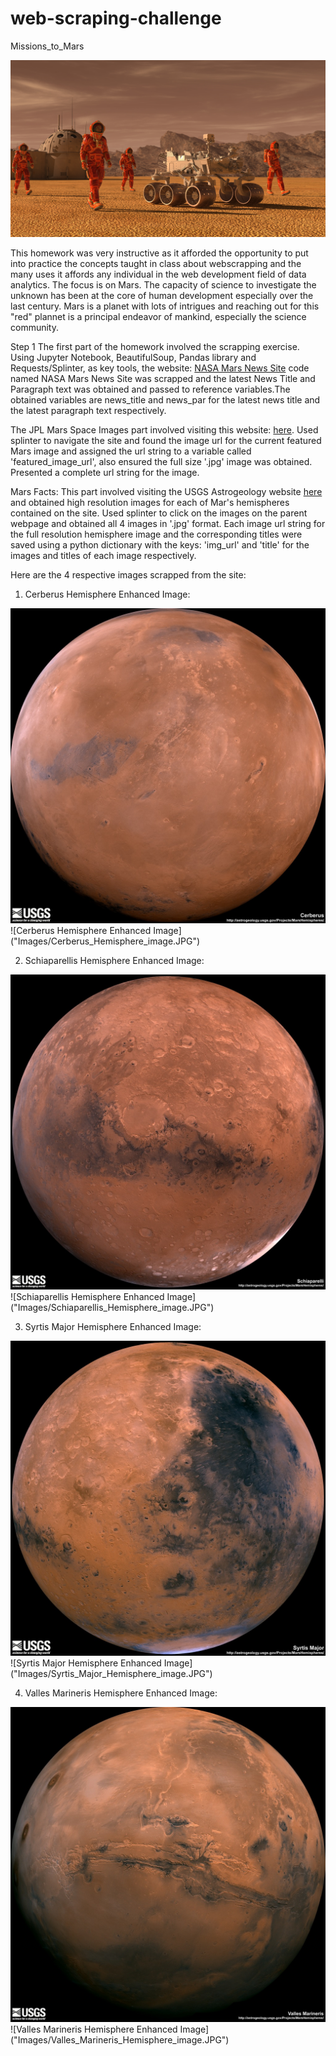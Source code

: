 # web-scraping-challenge
Missions_to_Mars

<img src="/Images/mission_to_mars.PNG">


This homework was very instructive as it afforded the opportunity to put into practice the concepts taught in class about webscrapping and the many uses it affords any individual in the web development field of data analytics. The focus is on Mars. The capacity of science to investigate the unknown has been at the core of human development especially over the last century. Mars is a planet with lots of intrigues and reaching out for this "red" plannet is a principal endeavor of mankind, especially the science community.

Step 1
The first part of the homework involved the scrapping exercise. Using Jupyter Notebook, BeautifulSoup, Pandas library and Requests/Splinter, as key tools, the website: [NASA Mars News Site](https://mars.nasa.gov/news/) code named NASA Mars News Site was scrapped and the latest News Title and Paragraph text was obtained and passed to reference variables.The obtained variables are news_title and news_par for the latest news title and the latest paragraph text respectively.

The JPL Mars Space Images part involved visiting this website: [here](https://www.jpl.nasa.gov/spaceimages/?search=&category=Mars). Used splinter to navigate the site and found the image url for the current featured Mars image and assigned the url string to a variable called 'featured_image_url', also ensured the full size '.jpg' image was obtained. Presented a complete url string for the image.

Mars Facts: This part involved visiting the USGS Astrogeology website [here](https://astrogeology.usgs.gov/search/results?q=hemisphere+enhanced&k1=target&v1=Mars) and obtained high resolution images for each of Mar's hemispheres contained on the site. Used splinter to click on the images on the parent webpage and obtained all 4 images in '.jpg' format. Each image url string for the full resolution hemisphere image and the corresponding titles were saved using a python dictionary with the keys: 'img_url' and 'title' for the images and titles of each image respectively.

Here are the 4 respective images scrapped from the site:

1. Cerberus Hemisphere Enhanced Image:
<img src="/Images/Cerberus_Hemisphere_image.JPG">
![Cerberus Hemisphere Enhanced Image]("Images/Cerberus_Hemisphere_image.JPG")

2. Schiaparellis Hemisphere Enhanced Image:
<img src="/Images/Schiaparellis_Hemisphere_image.JPG">
![Schiaparellis Hemisphere Enhanced Image]("Images/Schiaparellis_Hemisphere_image.JPG")

3. Syrtis Major Hemisphere Enhanced Image:
<img src="/Images/Syrtis_Major_Hemisphere_image.JPG">
![Syrtis Major Hemisphere Enhanced Image]("Images/Syrtis_Major_Hemisphere_image.JPG")

4. Valles Marineris Hemisphere Enhanced Image:
<img src="/Images/Valles_Marineris_Hemisphere_image.JPG">
![Valles Marineris Hemisphere Enhanced Image]("Images/Valles_Marineris_Hemisphere_image.JPG")

